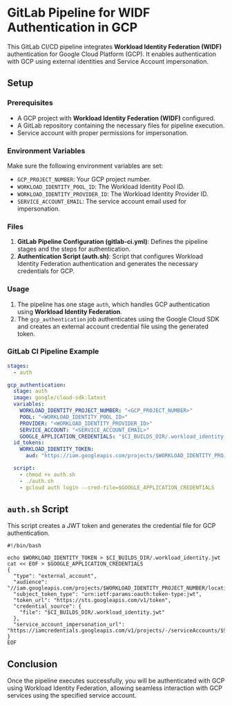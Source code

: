 # GitLab Pipeline for WIDF Authentication in GCP

This GitLab CI/CD pipeline integrates **Workload Identity Federation (WIDF)** authentication for Google Cloud Platform (GCP). It enables authentication with GCP using external identities and Service Account impersonation.

## Setup

### Prerequisites

- A GCP project with **Workload Identity Federation (WIDF)** configured.
- A GitLab repository containing the necessary files for pipeline execution.
- Service account with proper permissions for impersonation.

### Environment Variables

Make sure the following environment variables are set:

- `GCP_PROJECT_NUMBER`: Your GCP project number.
- `WORKLOAD_IDENTITY_POOL_ID`: The Workload Identity Pool ID.
- `WORKLOAD_IDENTITY_PROVIDER_ID`: The Workload Identity Provider ID.
- `SERVICE_ACCOUNT_EMAIL`: The service account email used for impersonation.

### Files

1. **GitLab Pipeline Configuration (gitlab-ci.yml)**: Defines the pipeline stages and the steps for authentication.
2. **Authentication Script (auth.sh)**: Script that configures Workload Identity Federation authentication and generates the necessary credentials for GCP.

### Usage

1. The pipeline has one stage `auth`, which handles GCP authentication using **Workload Identity Federation**.
2. The `gcp_authentication` job authenticates using the Google Cloud SDK and creates an external account credential file using the generated token.

### GitLab CI Pipeline Example

```yaml
stages:
  - auth

gcp_authentication:
  stage: auth
  image: google/cloud-sdk:latest
  variables:
    WORKLOAD_IDENTITY_PROJECT_NUMBER: "<GCP_PROJECT_NUMBER>"
    POOL: "<WORKLOAD_IDENTITY_POOL_ID>"
    PROVIDER: "<WORKLOAD_IDENTITY_PROVIDER_ID>"
    SERVICE_ACCOUNT: "<SERVICE_ACCOUNT_EMAIL>"
    GOOGLE_APPLICATION_CREDENTIALS: "$CI_BUILDS_DIR/.workload_identity.wlconfig"
  id_tokens:
    WORKLOAD_IDENTITY_TOKEN:
      aud: "https://iam.googleapis.com/projects/$WORKLOAD_IDENTITY_PROJECT_NUMBER/locations/global/workloadIdentityPools/$POOL/providers/$PROVIDER"

  script:
    - chmod +x auth.sh
    - ./auth.sh
    - gcloud auth login --cred-file=$GOOGLE_APPLICATION_CREDENTIALS
```
## ```auth.sh``` Script
This script creates a JWT token and generates the credential file for GCP authentication.
```
#!/bin/bash

echo $WORKLOAD_IDENTITY_TOKEN > $CI_BUILDS_DIR/.workload_identity.jwt
cat << EOF > $GOOGLE_APPLICATION_CREDENTIALS
{
  "type": "external_account",
  "audience": "//iam.googleapis.com/projects/$WORKLOAD_IDENTITY_PROJECT_NUMBER/locations/global/workloadIdentityPools/$POOL/providers/$PROVIDER",     
  "subject_token_type": "urn:ietf:params:oauth:token-type:jwt",
  "token_url": "https://sts.googleapis.com/v1/token",
  "credential_source": {
    "file": "$CI_BUILDS_DIR/.workload_identity.jwt"
  },
  "service_account_impersonation_url": "https://iamcredentials.googleapis.com/v1/projects/-/serviceAccounts/$SERVICE_ACCOUNT:generateAccessToken"
}
EOF
```
## Conclusion
Once the pipeline executes successfully, you will be authenticated with GCP using Workload Identity Federation, allowing seamless interaction with GCP services using the specified service account.
